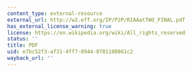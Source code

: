 ```yaml
---
content_type: external-resource
external_url: http://w2.eff.org/IP/P2P/RIAAatTWO_FINAL.pdf
has_external_license_warning: true
license: https://en.wikipedia.org/wiki/All_rights_reserved
status: ''
title: PDF
uid: e7bc52f3-af31-4ff7-8944-0781100861c2
wayback_url: ''
---
```

